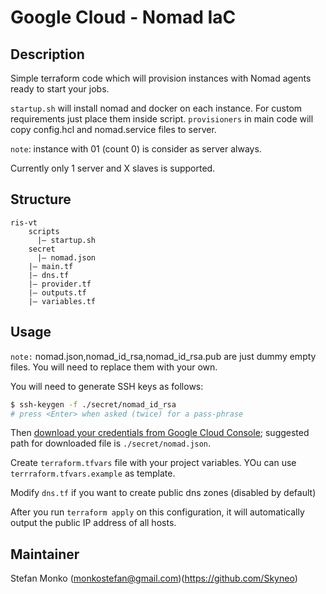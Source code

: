# Google Cloud - Nomad IaC

## Description
Simple terraform code which will provision instances with Nomad agents ready to start your jobs.

`startup.sh` will install nomad and docker on each instance.
For custom requirements just place them inside script.
`provisioners` in main code will copy config.hcl and nomad.service files to server.

``note``: instance with 01 (count 0) is consider as server always.

Currently only 1 server and X slaves is supported.

## Structure

```
ris-vt
    scripts
      |— startup.sh
    secret
      |— nomad.json
    |— main.tf
    |— dns.tf
    |— provider.tf
    |— outputs.tf
    |— variables.tf
```


## Usage

``note:`` nomad.json,nomad_id_rsa,nomad_id_rsa.pub are just dummy empty files. You will need to replace them with your own.

You will need to generate SSH keys as follows:

```sh
$ ssh-keygen -f ./secret/nomad_id_rsa
# press <Enter> when asked (twice) for a pass-phrase
```

Then [download your credentials from Google Cloud Console](https://www.terraform.io/docs/providers/google/#credentials); suggested path for downloaded file is `./secret/nomad.json`.

Create `terraform.tfvars` file with your project variables. YOu can use `terrraform.tfvars.example` as template.

Modify `dns.tf` if you want to create public dns zones (disabled by default)

After you run `terraform apply` on this configuration, it will
automatically output the public IP address of all hosts.

## Maintainer
Stefan Monko (monkostefan@gmail.com)(https://github.com/Skyneo)